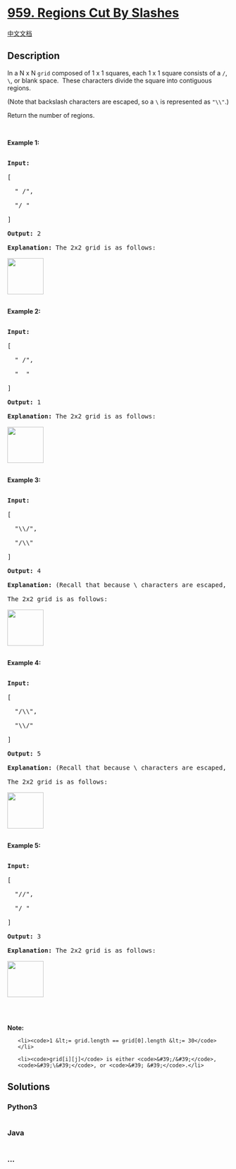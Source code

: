 # [959. Regions Cut By Slashes](https://leetcode.com/problems/regions-cut-by-slashes)

[中文文档](/solution/0900-0999/0959.Regions%20Cut%20By%20Slashes/README.md)

## Description
<p>In a N x N&nbsp;<code>grid</code> composed of 1 x 1 squares, each 1 x 1 square consists of a <code>/</code>, <code>\</code>, or blank space.&nbsp; These characters divide the square into contiguous regions.</p>



<p>(Note that backslash characters are escaped, so a <code>\</code>&nbsp;is represented as <code>&quot;\\&quot;</code>.)</p>



<p>Return the number of regions.</p>



<p>&nbsp;</p>



<div>

<div>

<div>

<div>

<div>

<ol>

</ol>

</div>

</div>

</div>

</div>

</div>



<div>

<p><strong>Example 1:</strong></p>



<pre>

<strong>Input:

</strong><span id="example-input-1-1">[

&nbsp; &quot; /&quot;,

&nbsp; &quot;/ &quot;

]</span>

<strong>Output: </strong><span id="example-output-1">2</span>

<strong>Explanation: </strong>The 2x2 grid is as follows:

<img alt="" src="https://assets.leetcode.com/uploads/2018/12/15/1.png" style="width: 82px; height: 82px;" />

</pre>



<div>

<p><strong>Example 2:</strong></p>



<pre>

<strong>Input:

</strong><span id="example-input-2-1">[

&nbsp; &quot; /&quot;,

&nbsp; &quot;  &quot;

]</span>

<strong>Output: </strong><span id="example-output-2">1</span>

<strong>Explanation: </strong>The 2x2 grid is as follows:

<img alt="" src="https://assets.leetcode.com/uploads/2018/12/15/2.png" style="width: 82px; height: 82px;" />

</pre>



<div>

<p><strong>Example 3:</strong></p>



<pre>

<strong>Input:

</strong><span id="example-input-3-1">[

&nbsp; &quot;\\/&quot;,

&nbsp; &quot;/\\&quot;

]</span>

<strong>Output: </strong><span id="example-output-3">4</span>

<strong>Explanation: </strong>(Recall that because \ characters are escaped, &quot;\\/&quot; refers to \/, and &quot;/\\&quot; refers to /\.)

The 2x2 grid is as follows:

<img alt="" src="https://assets.leetcode.com/uploads/2018/12/15/3.png" style="width: 82px; height: 82px;" />

</pre>



<div>

<p><strong>Example 4:</strong></p>



<pre>

<strong>Input:

</strong><span id="example-input-4-1">[

&nbsp; &quot;/\\&quot;,

&nbsp; &quot;\\/&quot;

]</span>

<strong>Output: </strong><span id="example-output-4">5</span>

<strong>Explanation: </strong>(Recall that because \ characters are escaped, &quot;/\\&quot; refers to /\, and &quot;\\/&quot; refers to \/.)

The 2x2 grid is as follows:

<img alt="" src="https://assets.leetcode.com/uploads/2018/12/15/4.png" style="width: 82px; height: 82px;" />

</pre>



<div>

<p><strong>Example 5:</strong></p>



<pre>

<strong>Input:

</strong><span id="example-input-5-1">[

&nbsp; &quot;//&quot;,

&nbsp; &quot;/ &quot;

]</span>

<strong>Output: </strong><span id="example-output-5">3</span>

<strong>Explanation: </strong>The 2x2 grid is as follows:

<img alt="" src="https://assets.leetcode.com/uploads/2018/12/15/5.png" style="width: 82px; height: 82px;" />

</pre>



<p>&nbsp;</p>



<p><strong>Note:</strong></p>



<ol>

	<li><code>1 &lt;= grid.length == grid[0].length &lt;= 30</code></li>

	<li><code>grid[i][j]</code> is either <code>&#39;/&#39;</code>, <code>&#39;\&#39;</code>, or <code>&#39; &#39;</code>.</li>

</ol>

</div>

</div>

</div>

</div>

</div>


## Solutions


<!-- tabs:start -->

### **Python3**

```python

```

### **Java**

```java

```

### **...**
```

```

<!-- tabs:end -->